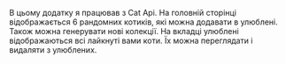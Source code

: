 В цьому додатку я працював з Cat Api. На головній сторінці відображається 6 рандомних котиків, які можна додавати в улюблені. Також можна генерувати нові колекції.
На вкладці улюблені відображаються всі лайкнуті вами коти. Їх можна переглядати і видаляти з улюблених.